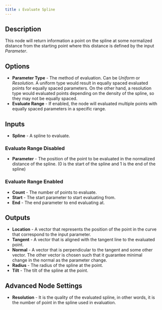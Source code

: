 ```yaml
---
title : Evaluate Spline
---
```


## Description

This node will return information a point on the spline at some normalized
distance from the starting point where this distance is defined by the input
*Parameter*.

## Options

- **Parameter Type** - The method of evaluation. Can be *Uniform* or
  *Resolution*. A uniform type would result in equally spaced evaluated points
  for equally spaced parameters. On the other hand, a resolution type would
  evaluated points depending on the density of the spline, so they may not be
  equally spaced.
- **Evaluate Range** - If enabled, the node will evaluated multiple points with
  equally spaced parameters in a specific range.

## Inputs

- **Spline** - A spline to evaluate.

### Evaluate Range Disabled

- **Parameter** - The position of the point to be evaluated in the
    normalized distance of the spline. (0 is the start of the spline and
    1 is the end of the spline)

### Evaluate Range Enabled

- **Count** - The number of points to evaluate.
- **Start** - The start parameter to start evaluating from.
- **End** - The end parameter to end evaluating at.

## Outputs

- **Location** - A vector that represents the position of the point in
    the curve that correspond to the input parameter.
- **Tangent** - A vector that is aligned with the tangent line to the
    evaluated point.
- **Normal** - A vector that is perpendicular to the tangent and some other
  vector. The other vector is chosen such that it guarantee minimal change in
  the normal as the parameter change.
- **Radius** - The radius of the spline at the point.
- **Tilt** - The tilt of the spline at the point.

## Advanced Node Settings

- **Resolution** - It is the quality of the evaluated spline, in other words,
  it is the number of point in the spline used in evaluation.
